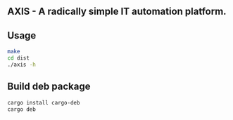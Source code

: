 AXIS - A radically simple IT automation platform.
---

## Usage

```bash
make
cd dist
./axis -h
```

## Build deb package

```bash
cargo install cargo-deb
cargo deb
```